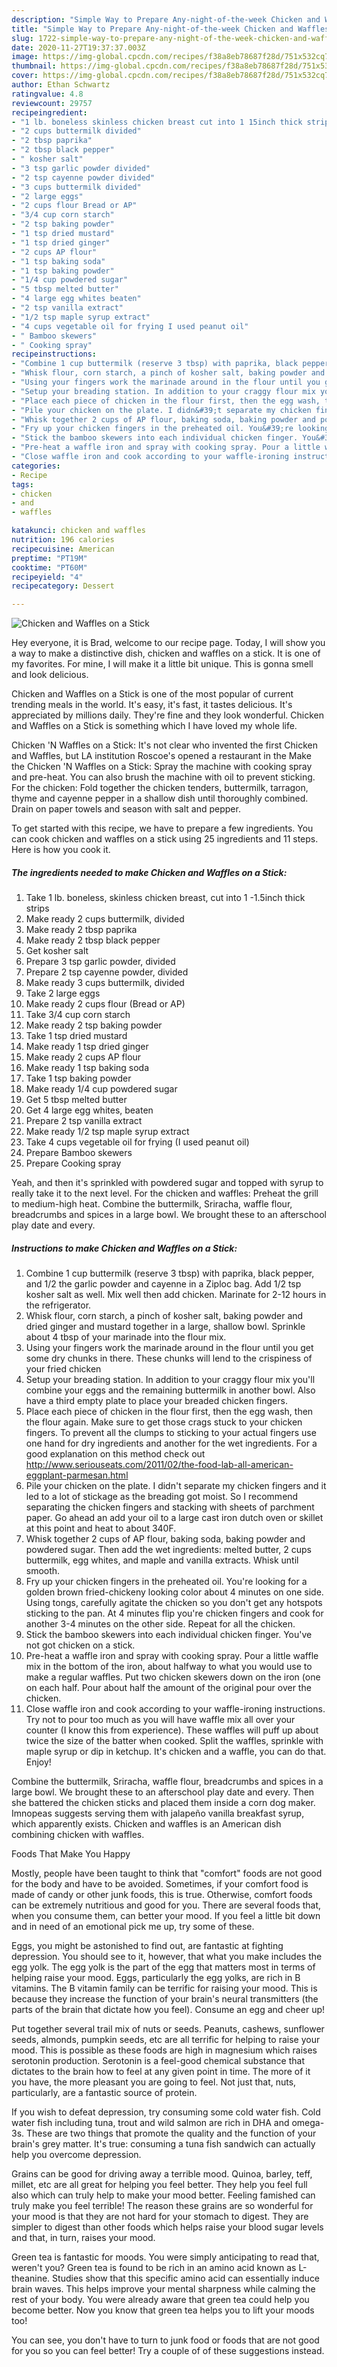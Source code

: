 ```yaml
---
description: "Simple Way to Prepare Any-night-of-the-week Chicken and Waffles on a Stick"
title: "Simple Way to Prepare Any-night-of-the-week Chicken and Waffles on a Stick"
slug: 1722-simple-way-to-prepare-any-night-of-the-week-chicken-and-waffles-on-a-stick
date: 2020-11-27T19:37:37.003Z
image: https://img-global.cpcdn.com/recipes/f38a8eb78687f28d/751x532cq70/chicken-and-waffles-on-a-stick-recipe-main-photo.jpg
thumbnail: https://img-global.cpcdn.com/recipes/f38a8eb78687f28d/751x532cq70/chicken-and-waffles-on-a-stick-recipe-main-photo.jpg
cover: https://img-global.cpcdn.com/recipes/f38a8eb78687f28d/751x532cq70/chicken-and-waffles-on-a-stick-recipe-main-photo.jpg
author: Ethan Schwartz
ratingvalue: 4.8
reviewcount: 29757
recipeingredient:
- "1 lb. boneless skinless chicken breast cut into 1 15inch thick strips"
- "2 cups buttermilk divided"
- "2 tbsp paprika"
- "2 tbsp black pepper"
- " kosher salt"
- "3 tsp garlic powder divided"
- "2 tsp cayenne powder divided"
- "3 cups buttermilk divided"
- "2 large eggs"
- "2 cups flour Bread or AP"
- "3/4 cup corn starch"
- "2 tsp baking powder"
- "1 tsp dried mustard"
- "1 tsp dried ginger"
- "2 cups AP flour"
- "1 tsp baking soda"
- "1 tsp baking powder"
- "1/4 cup powdered sugar"
- "5 tbsp melted butter"
- "4 large egg whites beaten"
- "2 tsp vanilla extract"
- "1/2 tsp maple syrup extract"
- "4 cups vegetable oil for frying I used peanut oil"
- " Bamboo skewers"
- " Cooking spray"
recipeinstructions:
- "Combine 1 cup buttermilk (reserve 3 tbsp) with paprika, black pepper, and 1/2 the garlic powder and cayenne in a Ziploc bag. Add 1/2 tsp kosher salt as well. Mix well then add chicken. Marinate for 2-12 hours in the refrigerator."
- "Whisk flour, corn starch, a pinch of kosher salt, baking powder and dried ginger and mustard together in a large, shallow bowl. Sprinkle about 4 tbsp of your marinade into the flour mix."
- "Using your fingers work the marinade around in the flour until you get some dry chunks in there. These chunks will lend to the crispiness of your fried chicken"
- "Setup your breading station. In addition to your craggy flour mix you&#39;ll combine your eggs and the remaining buttermilk in another bowl. Also have a third empty plate to place your breaded chicken fingers."
- "Place each piece of chicken in the flour first, then the egg wash, then the flour again. Make sure to get those crags stuck to your chicken fingers. To prevent all the clumps to sticking to your actual fingers use one hand for dry ingredients and another for the wet ingredients. For a good explanation on this method check out http://www.seriouseats.com/2011/02/the-food-lab-all-american-eggplant-parmesan.html"
- "Pile your chicken on the plate. I didn&#39;t separate my chicken fingers and it led to a lot of stickage as the breading got moist. So I recommend separating the chicken fingers and stacking with sheets of parchment paper. Go ahead an add your oil to a large cast iron dutch oven or skillet at this point and heat to about 340F."
- "Whisk together 2 cups of AP flour, baking soda, baking powder and powdered sugar. Then add the wet ingredients: melted butter, 2 cups buttermilk, egg whites, and maple and vanilla extracts. Whisk until smooth."
- "Fry up your chicken fingers in the preheated oil. You&#39;re looking for a golden brown fried-chickeny looking color about 4 minutes on one side. Using tongs, carefully agitate the chicken so you don&#39;t get any hotspots sticking to the pan. At 4 minutes flip you&#39;re chicken fingers and cook for another 3-4 minutes on the other side. Repeat for all the chicken."
- "Stick the bamboo skewers into each individual chicken finger. You&#39;ve not got chicken on a stick."
- "Pre-heat a waffle iron and spray with cooking spray. Pour a little waffle mix in the bottom of the iron, about halfway to what you would use to make a regular waffles. Put two chicken skewers down on the iron (one on each half. Pour about half the amount of the original pour over the chicken."
- "Close waffle iron and cook according to your waffle-ironing instructions. Try not to pour too much as you will have waffle mix all over your counter (I know this from experience). These waffles will puff up about twice the size of the batter when cooked. Split the waffles, sprinkle with maple syrup or dip in ketchup. It&#39;s chicken and a waffle, you can do that. Enjoy!"
categories:
- Recipe
tags:
- chicken
- and
- waffles

katakunci: chicken and waffles 
nutrition: 196 calories
recipecuisine: American
preptime: "PT19M"
cooktime: "PT60M"
recipeyield: "4"
recipecategory: Dessert

---
```



![Chicken and Waffles on a Stick](https://img-global.cpcdn.com/recipes/f38a8eb78687f28d/751x532cq70/chicken-and-waffles-on-a-stick-recipe-main-photo.jpg)

Hey everyone, it is Brad, welcome to our recipe page. Today, I will show you a way to make a distinctive dish, chicken and waffles on a stick. It is one of my favorites. For mine, I will make it a little bit unique. This is gonna smell and look delicious.

Chicken and Waffles on a Stick is one of the most popular of current trending meals in the world. It's easy, it's fast, it tastes delicious. It's appreciated by millions daily. They're fine and they look wonderful. Chicken and Waffles on a Stick is something which I have loved my whole life.

Chicken &#39;N Waffles on a Stick: It&#39;s not clear who invented the first Chicken and Waffles, but LA institution Roscoe&#39;s opened a restaurant in the Make the Chicken &#39;N Waffles on a Stick: Spray the machine with cooking spray and pre-heat. You can also brush the machine with oil to prevent sticking. For the chicken: Fold together the chicken tenders, buttermilk, tarragon, thyme and cayenne pepper in a shallow dish until thoroughly combined. Drain on paper towels and season with salt and pepper.


To get started with this recipe, we have to prepare a few ingredients. You can cook chicken and waffles on a stick using 25 ingredients and 11 steps. Here is how you cook it.

<!--inarticleads1-->

##### The ingredients needed to make Chicken and Waffles on a Stick:

1. Take 1 lb. boneless, skinless chicken breast, cut into 1 -1.5inch thick strips
1. Make ready 2 cups buttermilk, divided
1. Make ready 2 tbsp paprika
1. Make ready 2 tbsp black pepper
1. Get  kosher salt
1. Prepare 3 tsp garlic powder, divided
1. Prepare 2 tsp cayenne powder, divided
1. Make ready 3 cups buttermilk, divided
1. Take 2 large eggs
1. Make ready 2 cups flour (Bread or AP)
1. Take 3/4 cup corn starch
1. Make ready 2 tsp baking powder
1. Take 1 tsp dried mustard
1. Make ready 1 tsp dried ginger
1. Make ready 2 cups AP flour
1. Make ready 1 tsp baking soda
1. Take 1 tsp baking powder
1. Make ready 1/4 cup powdered sugar
1. Get 5 tbsp melted butter
1. Get 4 large egg whites, beaten
1. Prepare 2 tsp vanilla extract
1. Make ready 1/2 tsp maple syrup extract
1. Take 4 cups vegetable oil for frying (I used peanut oil)
1. Prepare  Bamboo skewers
1. Prepare  Cooking spray


Yeah, and then it&#39;s sprinkled with powdered sugar and topped with syrup to really take it to the next level. For the chicken and waffles: Preheat the grill to medium-high heat. Combine the buttermilk, Sriracha, waffle flour, breadcrumbs and spices in a large bowl. We brought these to an afterschool play date and every. 

<!--inarticleads2-->

##### Instructions to make Chicken and Waffles on a Stick:

1. Combine 1 cup buttermilk (reserve 3 tbsp) with paprika, black pepper, and 1/2 the garlic powder and cayenne in a Ziploc bag. Add 1/2 tsp kosher salt as well. Mix well then add chicken. Marinate for 2-12 hours in the refrigerator.
1. Whisk flour, corn starch, a pinch of kosher salt, baking powder and dried ginger and mustard together in a large, shallow bowl. Sprinkle about 4 tbsp of your marinade into the flour mix.
1. Using your fingers work the marinade around in the flour until you get some dry chunks in there. These chunks will lend to the crispiness of your fried chicken
1. Setup your breading station. In addition to your craggy flour mix you&#39;ll combine your eggs and the remaining buttermilk in another bowl. Also have a third empty plate to place your breaded chicken fingers.
1. Place each piece of chicken in the flour first, then the egg wash, then the flour again. Make sure to get those crags stuck to your chicken fingers. To prevent all the clumps to sticking to your actual fingers use one hand for dry ingredients and another for the wet ingredients. For a good explanation on this method check out http://www.seriouseats.com/2011/02/the-food-lab-all-american-eggplant-parmesan.html
1. Pile your chicken on the plate. I didn&#39;t separate my chicken fingers and it led to a lot of stickage as the breading got moist. So I recommend separating the chicken fingers and stacking with sheets of parchment paper. Go ahead an add your oil to a large cast iron dutch oven or skillet at this point and heat to about 340F.
1. Whisk together 2 cups of AP flour, baking soda, baking powder and powdered sugar. Then add the wet ingredients: melted butter, 2 cups buttermilk, egg whites, and maple and vanilla extracts. Whisk until smooth.
1. Fry up your chicken fingers in the preheated oil. You&#39;re looking for a golden brown fried-chickeny looking color about 4 minutes on one side. Using tongs, carefully agitate the chicken so you don&#39;t get any hotspots sticking to the pan. At 4 minutes flip you&#39;re chicken fingers and cook for another 3-4 minutes on the other side. Repeat for all the chicken.
1. Stick the bamboo skewers into each individual chicken finger. You&#39;ve not got chicken on a stick.
1. Pre-heat a waffle iron and spray with cooking spray. Pour a little waffle mix in the bottom of the iron, about halfway to what you would use to make a regular waffles. Put two chicken skewers down on the iron (one on each half. Pour about half the amount of the original pour over the chicken.
1. Close waffle iron and cook according to your waffle-ironing instructions. Try not to pour too much as you will have waffle mix all over your counter (I know this from experience). These waffles will puff up about twice the size of the batter when cooked. Split the waffles, sprinkle with maple syrup or dip in ketchup. It&#39;s chicken and a waffle, you can do that. Enjoy!


Combine the buttermilk, Sriracha, waffle flour, breadcrumbs and spices in a large bowl. We brought these to an afterschool play date and every. Then she battered the chicken sticks and placed them inside a corn dog maker. Imnopeas suggests serving them with jalapeño vanilla breakfast syrup, which apparently exists. Chicken and waffles is an American dish combining chicken with waffles. 

Foods That Make You Happy


Mostly, people have been taught to think that "comfort" foods are not good for the body and have to be avoided. Sometimes, if your comfort food is made of candy or other junk foods, this is true. Otherwise, comfort foods can be extremely nutritious and good for you. There are several foods that, when you consume them, can better your mood. If you feel a little bit down and in need of an emotional pick me up, try some of these.

Eggs, you might be astonished to find out, are fantastic at fighting depression. You should see to it, however, that what you make includes the egg yolk. The egg yolk is the part of the egg that matters most in terms of helping raise your mood. Eggs, particularly the egg yolks, are rich in B vitamins. The B vitamin family can be terrific for raising your mood. This is because they increase the function of your brain's neural transmitters (the parts of the brain that dictate how you feel). Consume an egg and cheer up!

Put together several trail mix of nuts or seeds. Peanuts, cashews, sunflower seeds, almonds, pumpkin seeds, etc are all terrific for helping to raise your mood. This is possible as these foods are high in magnesium which raises serotonin production. Serotonin is a feel-good chemical substance that dictates to the brain how to feel at any given point in time. The more of it you have, the more pleasant you are going to feel. Not just that, nuts, particularly, are a fantastic source of protein.

If you wish to defeat depression, try consuming some cold water fish. Cold water fish including tuna, trout and wild salmon are rich in DHA and omega-3s. These are two things that promote the quality and the function of your brain's grey matter. It's true: consuming a tuna fish sandwich can actually help you overcome depression. 

Grains can be good for driving away a terrible mood. Quinoa, barley, teff, millet, etc are all great for helping you feel better. They help you feel full also which can truly help to make your mood better. Feeling famished can truly make you feel terrible! The reason these grains are so wonderful for your mood is that they are not hard for your stomach to digest. They are simpler to digest than other foods which helps raise your blood sugar levels and that, in turn, raises your mood.

Green tea is fantastic for moods. You were simply anticipating to read that, weren't you? Green tea is found to be rich in an amino acid known as L-theanine. Studies show that this specific amino acid can essentially induce brain waves. This helps improve your mental sharpness while calming the rest of your body. You were already aware that green tea could help you become better. Now you know that green tea helps you to lift your moods too!

You can see, you don't have to turn to junk food or foods that are not good for you so you can feel better! Try  a  couple of  of  these  suggestions  instead.

